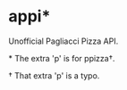 # appi*
Unofficial Pagliacci Pizza API.

<p>* The extra 'p' is for ppizza†.</p>
<p>† That extra 'p' is a typo.</p>
